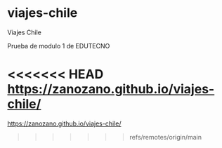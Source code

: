 # viajes-chile
Viajes Chile

Prueba de modulo 1 de EDUTECNO

<<<<<<< HEAD
https://zanozano.github.io/viajes-chile/
=======
https://zanozano.github.io/viajes-chile/
>>>>>>> refs/remotes/origin/main
